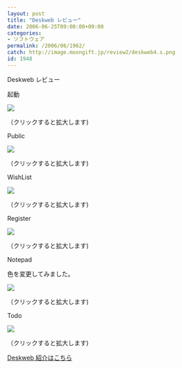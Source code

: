 ```yaml
---
layout: post
title: "Deskweb レビュー"
date: 2006-06-25T09:00:00+09:00
categories:
- ソフトウェア
permalink: /2006/06/1962/
catch: http://image.moongift.jp/review2/deskweb4.s.png
id: 1948
---
```

Deskweb レビュー  
<!--more-->

起動

  

[![](http://image.moongift.jp/review2/deskweb1.s.png)](http://image.moongift.jp/review2/deskweb1.png)  
  
（クリックすると拡大します)

  

Public

  

[![](http://image.moongift.jp/review2/deskweb2.s.png)](http://image.moongift.jp/review2/deskweb2.png)  
  
（クリックすると拡大します)

  

WishList

  

[![](http://image.moongift.jp/review2/deskweb3.s.png)](http://image.moongift.jp/review2/deskweb3.png)  
  
（クリックすると拡大します)

  

Register

  

[![](http://image.moongift.jp/review2/deskweb4.s.png)](http://image.moongift.jp/review2/deskweb4.png)  
  
（クリックすると拡大します)

  

Notepad

  

色を変更してみました。

  

[![](http://image.moongift.jp/review2/deskweb5.s.png)](http://image.moongift.jp/review2/deskweb5.png)  
  
（クリックすると拡大します)

  

Todo

  

[![](http://image.moongift.jp/review2/deskweb6.s.png)](http://image.moongift.jp/review2/deskweb6.png)  
  
（クリックすると拡大します)

  

[Deskweb 紹介はこちら](http://oss.moongift.jp/intro/i-1958.html)

